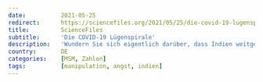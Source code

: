 ```yaml
---
date:          2021-05-25
redirect:      https://sciencefiles.org/2021/05/25/die-covid-19-lugenspirale/
title:         ScienceFiles
subtitle:      'Die COVID-19 Lügenspirale'
description:   'Wundern Sie sich eigentlich darüber, dass Indien weitgehend aus den Nachrichten verschwunden ist, auch wenn die ARD-tagesschau gestern noch einmal halbherzig versucht hat, die Grenze von 300.000 Menschen, die nun in Indien nach einem positiven Test auf SARS-CoV-2 verstorben sind, was immer das auch bedeuten mag, zum Schüren von neuerlicher Panik und Hysterie zu benutzen?…'
country:       DE
categories:    [MSM, Zahlen]
tags:          [manipulation, angst, indien]
---
```

